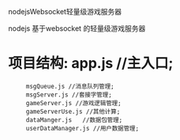 nodejsWebsocket轻量级游戏服务器

nodejs 基于websocket 的轻量级游戏服务器  
 
# 项目结构: app.js //主入口;  
         msgQueue.js //消息队列管理;  
         msgServer.js //套接字管理;  
         gameServer.js //游戏逻辑管理;  
         gameServerUse.js //其他计算;  
         dataManger.js   //数据包管理;  
         userDataManager.js //用户数据管理;   

